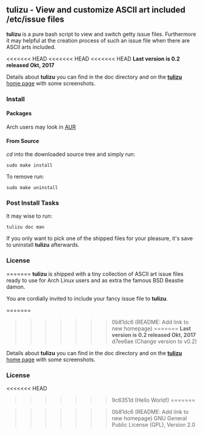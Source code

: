 ## tulizu - View and customize ASCII art included /etc/issue files

**tulizu** is a pure bash script to view and switch getty issue files.
Furthermore it may helpful at the creation process of such an issue file when
there are ASCII arts included.

<<<<<<< HEAD
<<<<<<< HEAD
<<<<<<< HEAD
**Last version is 0.2 released Okt, 2017**

Details about **tulizu** you can find in the doc directory and on
the [**tulizu** home page](http://loh-tar.github.io/tulizu/) with some
screenshots.

### Install

#### Packages

Arch users may look in [AUR](https://aur.archlinux.org/packages/tulizu/)

#### From Source

_cd_ into the downloaded source tree and simply run:

    sudo make install

To remove run:

    sudo make uninstall

### Post Install Tasks

It may wise to run:

    tulizu doc man

If you only want to pick one of the shipped files for your pleasure, it's save
to uninstall **tulizu** afterwards.

### License

=======
**tulizu** is shipped with a tiny collection of ASCII art issue files ready to
use for Arch Linux users and as extra the famous BSD Beastie damon.

You are cordially invited to include your fancy issue file to **tulizu**.

=======
>>>>>>> 0b81dc6 (README: Add link to new homepage)
=======
**Last version is 0.2 released Okt, 2017**
>>>>>>> d7ee6ae (Change version to v0.2)

Details about **tulizu** you can find in the doc directory and on
the [**tulizu** home page](http://loh-tar.github.io/tulizu/) with some
screenshots.

### License
<<<<<<< HEAD
>>>>>>> 9c6351d (Hello World!)
=======

>>>>>>> 0b81dc6 (README: Add link to new homepage)
GNU General Public License (GPL), Version 2.0
